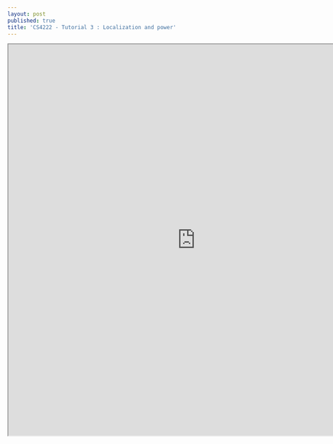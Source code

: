```yaml
---
layout: post
published: true
title: 'CS4222 - Tutorial 3 : Localization and power'
---
```

<iframe src="https://drive.google.com/file/d/1uHD8q6xlodjHJ83XE2zQMxhhee4o1Tz4/preview" width="840" height="880"></iframe>
